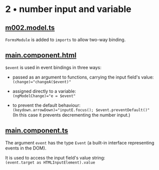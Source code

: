 # 2 &bull; number input and variable


## [m002.model.ts](./m002.model.ts)

`FormsModule` is added to `imports` to allow two-way binding.


## [main.component.html](./main/main.component.html)

`$event` is used in event bindings in three ways:

* passed as an argument to functions, carrying the input field's value:<br>
`(change)="changeA($event)"`

* assigned directly to a variable:<br>
`(ngModelChange)="e = $event"`

* to prevent the default behaviour:<br>
`(keydown.arrowDown)="inputE.focus(); $event.preventDefault()"`<br>
(In this case it prevents decrementing the number input.)


## [main.component.ts](./main/main.component.ts)

The argument `event` has the type `Event` (a built-in interface representing events in the DOM).

It is used to access the input field's value string:<br>
`(event.target as HTMLInputElement).value`
